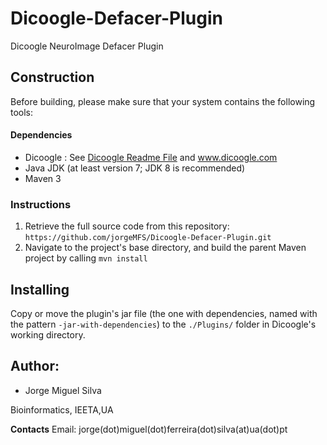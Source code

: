 # Dicoogle-Defacer-Plugin
Dicoogle NeuroImage Defacer Plugin

## Construction

Before building, please make sure that your system contains the following tools:
#### Dependencies
- Dicoogle : See [Dicoogle Readme File](https://github.com/bioinformatics-ua/dicoogle/blob/master/README.md) and www.dicoogle.com
- Java JDK (at least version 7; JDK 8 is recommended)
- Maven 3

### Instructions
 1. Retrieve the full source code from this repository: `https://github.com/jorgeMFS/Dicoogle-Defacer-Plugin.git`
 2. Navigate to the project's base directory, and build the parent Maven project by calling `mvn install`
 
 
## Installing

Copy or move the plugin's jar file (the one with dependencies, named with the pattern `-jar-with-dependencies`) to the `./Plugins/` folder in Dicoogle's working directory.

## Author:

- Jorge Miguel Silva

Bioinformatics, IEETA,UA

**Contacts**
Email: jorge(dot)miguel(dot)ferreira(dot)silva(at)ua(dot)pt
